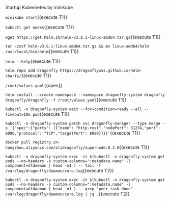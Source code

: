 
Startup Kubernetes by minikube

`minikube start`{{execute T1}}

`kubectl get nodes`{{execute T1}}

`wget https://get.helm.sh/helm-v3.8.1-linux-amd64.tar.gz`{{execute T1}}

`tar -zxvf helm-v3.8.1-linux-amd64.tar.gz && mv linux-amd64/helm /usr/local/bin/helm`{{execute T1}}

`helm --help`{{execute T1}}

`helm repo add dragonfly https://dragonflyoss.github.io/helm-charts/`{{execute T1}}

`/root/values.yaml`{{open}}

`helm install --create-namespace --namespace dragonfly-system dragonfly dragonfly/dragonfly -f /root/values.yaml`{{execute T1}}

`kubectl -n dragonfly-system wait --for=condition=ready --all --timeout=10m pod`{{execute T1}}

`kubectl -n dragonfly-system patch svc dragonfly-manager --type merge -p '{"spec":{"ports": [{"name": "http-rest","nodePort": 31234,"port": 8080,"protocol": "TCP","targetPort": 8080}]}}'`{{execute T1}}



`docker pull registry.cn-hangzhou.aliyuncs.com/alidragonfly/supernode:0.2.0`{{execute T1}}

`kubectl -n dragonfly-system exec -it $(kubectl -n dragonfly-system get pods --no-headers -o custom-columns=":metadata.name" -l component=dfdaemon | head -n1 ) -- tail -f /var/log/dragonfly/daemon/core.log`{{execute T2}}

`kubectl -n dragonfly-system exec -it $(kubectl -n dragonfly-system get pods --no-headers -o custom-columns=":metadata.name" -l component=dfdaemon | head -n1 ) -- grep "peer task done" /var/log/dragonfly/daemon/core.log | jq .`{{execute T2}}